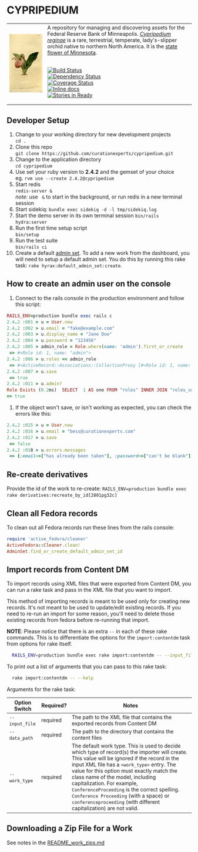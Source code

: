 # CYPRIPEDIUM

<table width="100%">
<tr><td>
<img alt="Cypripedium reginae image" src="app/assets/images/cypripedium.png">
</td><td>
A repository for managing and discovering assets for the Federal Reserve Bank of Minneapolis.
<a href="https://en.wikipedia.org/wiki/Cypripedium_reginae"><em>Cypripedium reginae</em></a>
is a rare, terrestrial, temperate, lady's-slipper orchid native to northern North America. It is the <a href="http://www.dnr.state.mn.us/snapshots/plants/showyladysslipper.html">state flower of Minnesota</a>.
<br/><br/>

[![Build Status](https://travis-ci.org/curationexperts/cypripedium.svg?branch=master)](https://travis-ci.org/curationexperts/cypripedium)      
[![Dependency Status](https://gemnasium.com/badges/github.com/curationexperts/cypripedium.svg)](https://gemnasium.com/github.com/curationexperts/cypripedium)     
[![Coverage Status](https://coveralls.io/repos/github/curationexperts/cypripedium/badge.svg?branch=master)](https://coveralls.io/github/curationexperts/cypripedium?branch=master)    
[![Inline docs](http://inch-ci.org/github/curationexperts/cypripedium.svg?branch=master)](http://inch-ci.org/github/curationexperts/cypripedium)     
[![Stories in Ready](https://badge.waffle.io/curationexperts/cypripedium.png?label=ready&title=Ready)](https://waffle.io/curationexperts/cypripedium)  

</td></tr>
</table>

## Developer Setup

1. Change to your working directory for new development projects   
    `cd .`
1. Clone this repo   
    `git clone https://github.com/curationexperts/cypripedium.git`
1. Change to the application directory  
    `cd cypripedium`
1. Use set your ruby version to **2.4.2** and the gemset of your choice  
    eg. `rvm use --create 2.4.2@cypripedium`
1. Start redis  
    `redis-server &`  
    *note:* use ` &` to start in the background, or run redis in a new terminal session
1. Start sidekiq: `bundle exec sidekiq -d -l tmp/sidekiq.log`
1. Start the demo server in its own terminal session
    `bin/rails hydra:server`
1. Run the first time setup script  
    `bin/setup`
1. Run the test suite  
    `bin/rails ci`
1. Create a default [admin set](https://samvera.github.io/what-are-admin-things.html).
   To add a new work from the dashboard, you will need to setup a default admin set. You
   do this by running this rake task: `rake hyrax:default_admin_set:create`.

## How to create an admin user on the console

1. Connect to the rails console in the production environment and follow this script:
  ```ruby
  RAILS_ENV=production bundle exec rails c
  2.4.2 :001 > u = User.new
  2.4.2 :002 > u.email = "fake@example.com"
  2.4.2 :003 > u.display_name = "Jane Doe"
  2.4.2 :004 > u.password = "123456"
  2.4.2 :005 > admin_role = Role.where(name: 'admin').first_or_create
   => #<Role id: 1, name: "admin">
  2.4.2 :006 > u.roles << admin_role
   => #<ActiveRecord::Associations::CollectionProxy [#<Role id: 1, name: "admin">]>
  2.4.2 :007 > u.save
   => true
  2.4.2 :011 > u.admin?
  Role Exists (0.2ms)  SELECT  1 AS one FROM "roles" INNER JOIN "roles_users" ON "roles"."id" = "roles_users"."role_id" WHERE "roles_users"."user_id" = ? AND "roles"."name" = ? LIMIT ?  [["user_id", 2], ["name", "admin"], ["LIMIT", 1]]
 => true
  ```

1. If the object won't save, or isn't working as expected, you can check the errors like this:
  ```ruby
  2.4.2 :015 > u = User.new
  2.4.2 :016 > u.email = "bess@curationexperts.com"
  2.4.2 :017 > u.save
   => false
  2.4.2 :018 > u.errors.messages
   => {:email=>["has already been taken"], :password=>["can't be blank"], :orcid=>[]}
  ```

## Re-create derivatives
Provide the id of the work to re-create:
`RAILS_ENV=production bundle exec rake derivatives:recreate_by_id[2801pg32c]`

## Clean all Fedora records

To clean out all Fedora records run these lines from the rails console:

```ruby
require 'active_fedora/cleaner' 
ActiveFedora::Cleaner.clean! 
AdminSet.find_or_create_default_admin_set_id
```

## Import records from Content DM

To import records using XML files that were exported from Content DM, you can run a rake task and pass in the XML file that you want to import.

This method of importing records is meant to be used only for creating new records.  It's not meant to be used to update/edit existing records.  If you need to re-run an import for some reason, you'll need to delete those existing records from fedora before re-running that import.

**NOTE**: Please notice that there is an extra `--` in each of these rake commands.  This is to differentiate the options for the `import:contentdm` task from options for rake itself.

```bash
  RAILS_ENV=production bundle exec rake import:contentdm -- --input_file /opt/cypripedium/current/data/ContentDM_XML_Full_Fields.xml --data_path /opt/cypripedium/import_data --work_type Publication
```

To print out a list of arguments that you can pass to this rake task:
```bash
  rake import:contentdm -- --help
```

Arguments for the rake task:

| Option Switch | Required? | Notes |
| ------------- | --------- | ----- |
| `--input_file` | required | The path to the XML file that contains the exported records from Content DM |
| `--data_path` | required | The path to the directory that contains the content files |
| `--work_type` | required | The default work type.  This is used to decide which type of record(s) the importer will create.  This value will be ignored if the record in the input XML file has a `<work_type>` entry.  The value for this option must exactly match the class name of the model, including capitalization.  For example, `ConferenceProceeding` is the correct spelling.  `Conference Proceeding` (with a space) or `conferenceproceeding` (with different capitalization) are not valid. |

## Downloading a Zip File for a Work

See notes in the [README_work_zips.md](README_work_zips.md)

